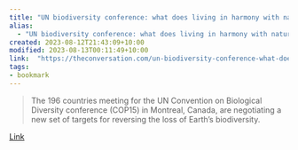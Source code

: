 ```yaml
---
title: "UN biodiversity conference: what does living in harmony with nature look like?"
alias:
  - "UN biodiversity conference: what does living in harmony with nature look like?"
created: 2023-08-12T21:43:09+10:00
modified: 2023-08-13T00:11:49+10:00
link:  "https://theconversation.com/un-biodiversity-conference-what-does-living-in-harmony-with-nature-look-like-196228"
tags:
- bookmark
---
```


> The 196 countries meeting for the UN Convention on Biological Diversity conference (COP15) in Montreal, Canada, are negotiating a new set of targets for reversing the loss of Earth’s biodiversity.

[Link](https://theconversation.com/un-biodiversity-conference-what-does-living-in-harmony-with-nature-look-like-196228)